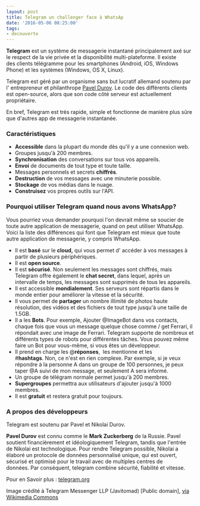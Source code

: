 ```yaml
---
layout: post
title: Telegram un challenger face à WhatsAp
date: '2016-05-06 08:25:00'
tags:
- decouverte
---
```


**Telegram** est un système de messagerie instantané principalement axé sur le respect de la vie privée et la disponibilité multi-plateforme. Il existe des clients télégramme pour les smartphones (Android, iOS, Windows Phone) et les systèmes (Windows, OS X, Linux).

Telegram est géré par un organisme sans but lucratif allemand soutenu par l' entrepreneur et philanthrope [Pavel Durov](https://fr.wikipedia.org/wiki/Pavel_Dourov "Pavel Durov"). Le code des différents clients est open-source, alors que son code côté serveur est actuellement propriétaire.

En bref, Telegram est très rapide, simple et fonctionne de manière plus sûre que d'autres app de messagerie instantanée.

### Caractéristiques

*   **Accessible** dans la plupart du monde dès qu'il y a une connexion web.
*   Groupes jusqu'à 200 membres.
*   **Synchronisation** des conversations sur tous vos appareils.
*   **Envoi** de documents de tout type et toute taille.
*   Messages personnels et secrets **chiffrés**.
*   **Destruction** de vos messages avec une minuterie possible.
*   **Stockage** de vos médias dans le nuage.
*   **Construisez** vos propres outils sur l'API.
  

### Pourquoi utiliser Telegram quand nous avons WhatsApp?

Vous pourriez vous demander pourquoi l'on devrait même se soucier de toute autre application de messagerie, quand on peut utiliser WhatsApp. 
Voici la liste des différences qui font que Telegram est mieux que toute autre application de messagerie, y compris WhatsApp.

*   Il est **basé** sur le **cloud,** qui vous permet d' accéder à vos messages à partir de plusieurs périphériques.
*   Il est **open source**.
*   Il est **sécurisé**. Non seulement les messages sont chiffrés, mais Telegram offre également le **chat secret**, dans lequel, après un intervalle de temps, les messages sont supprimés de tous les appareils.
*   Il est accessible **mondialement**. Ses serveurs sont répartis dans le monde entier pour améliorer la vitesse et la sécurité.
*   Il vous permet de **partager** un nombre illimité de photos haute résolution, des vidéos et des fichiers de tout type jusqu'à une taille de 1.5GB.
*   Il a les **Bots**. Pour exemple, Ajouter @ImageBot dans vos contacts, chaque fois que vous un message quelque chose comme / get Ferrari, il répondait avec une image de Ferrari. Telegram supporte de nombreux et différents types de robots pour différentes tâches. Vous pouvez même faire un Bot pour vous-même, si vous êtes un développeur.
*   Il prend en charge les @**réponses**,  les mentionne et les #**hashtags**. Non, ce n'est en rien complexe. Par exemple, si je veux répondre à la personne A dans un groupe de 100 personnes, je peux taper @A suivi de mon message, et seulement A sera informé.
*   Un groupe de télégram normale permet jusqu'à 200 membres.
*   **Supergroupes** permettra aux utilisateurs d'ajouter jusqu'à 1000 membres.
*   Il est **gratuit** et restera gratuit pour toujours.
  

### A propos des développeurs

Telegram est soutenu par Pavel et Nikolai Durov.

**Pavel Durov** est connu comme le **Mark Zuckerberg** de la Russie. Pavel soutient financièrement et idéologiquement Telegram, tandis que l'entrée de Nikolai est technologique. Pour rendre Telegram possible, Nikolai a élaboré un protocole de données personnalisé unique, qui est ouvert, sécurisé et optimisé pour le travail avec de multiples centres de données. Par conséquent, telegram combine sécurité, fiabilité et vitesse.

Pour en Savoir plus : [telegram.org](https://telegram.org)



Image crédité à Telegram Messenger LLP (Javitomad) [Public domain], <a href="https://commons.wikimedia.org/wiki/File%3ATelegram_logo.svg">via Wikimedia Commons</a>